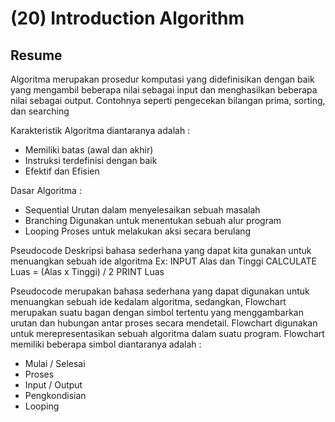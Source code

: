 # (20) Introduction Algorithm

## Resume
Algoritma merupakan prosedur komputasi yang didefinisikan dengan baik yang mengambil beberapa nilai sebagai input dan menghasilkan beberapa nilai sebagai output.
Contohnya seperti pengecekan bilangan prima, sorting, dan searching

Karakteristik Algoritma diantaranya adalah :
- Memiliki batas (awal dan akhir)
- Instruksi terdefinisi dengan baik
- Efektif dan Efisien

Dasar Algoritma :
- Sequential Urutan dalam menyelesaikan sebuah masalah
- Branching Digunakan untuk menentukan sebuah alur program
- Looping Proses untuk melakukan aksi secara berulang

Pseudocode Deskripsi bahasa sederhana yang dapat kita gunakan untuk menuangkan sebuah ide algoritma Ex: INPUT Alas dan Tinggi CALCULATE Luas = (Alas x Tinggi) / 2 PRINT Luas

Pseudocode merupakan bahasa sederhana yang dapat digunakan untuk menuangkan sebuah ide kedalam algoritma, sedangkan, Flowchart merupakan suatu bagan dengan simbol tertentu yang menggambarkan urutan dan hubungan antar proses secara mendetail. Flowchart digunakan untuk merepresentasikan sebuah algoritma dalam suatu program.
Flowchart memiliki beberapa simbol diantaranya adalah : 
- Mulai / Selesai
- Proses
- Input / Output
- Pengkondisian
- Looping